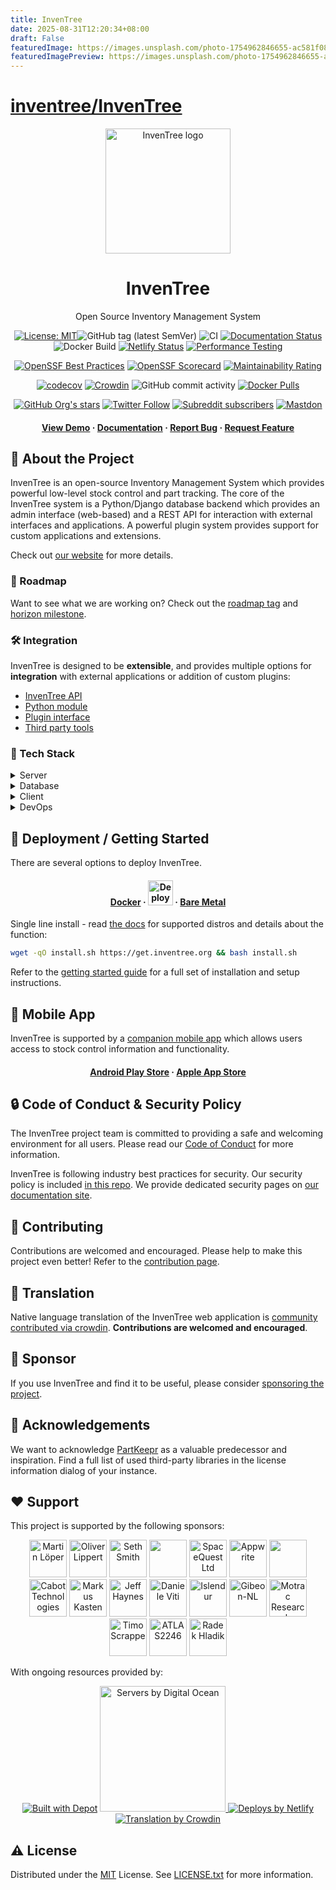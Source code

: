 ```yaml
---
title: InvenTree
date: 2025-08-31T12:20:34+08:00
draft: False
featuredImage: https://images.unsplash.com/photo-1754962846655-ac581f083d55?ixid=M3w0NjAwMjJ8MHwxfHJhbmRvbXx8fHx8fHx8fDE3NTY2MTQwMTh8&ixlib=rb-4.1.0
featuredImagePreview: https://images.unsplash.com/photo-1754962846655-ac581f083d55?ixid=M3w0NjAwMjJ8MHwxfHJhbmRvbXx8fHx8fHx8fDE3NTY2MTQwMTh8&ixlib=rb-4.1.0
---
```


# [inventree/InvenTree](https://github.com/inventree/InvenTree)

<div align="center">
  <img src="assets/images/logo/inventree.png" alt="InvenTree logo" width="200" height="auto" />
  <h1>InvenTree</h1>
  <p>Open Source Inventory Management System </p>

<!-- Badges -->
[![License: MIT](https://img.shields.io/badge/License-MIT-yellow.svg)](https://opensource.org/license/MIT)![GitHub tag (latest SemVer)](https://img.shields.io/github/v/tag/inventree/inventree)
![CI](https://github.com/inventree/inventree/actions/workflows/qc_checks.yaml/badge.svg)
[![Documentation Status](https://readthedocs.org/projects/inventree/badge/?version=latest)](https://inventree.readthedocs.io/en/latest/?badge=latest)
![Docker Build](https://github.com/inventree/inventree/actions/workflows/docker.yaml/badge.svg)
[![Netlify Status](https://api.netlify.com/api/v1/badges/9bbb2101-0a4d-41e7-ad56-b63fb6053094/deploy-status)](https://app.netlify.com/sites/inventree/deploys)
[![Performance Testing](https://dev.azure.com/InvenTree/InvenTree%20test%20statistics/_apis/build/status%2Fmatmair.InvenTree?branchName=testing)](https://dev.azure.com/InvenTree/InvenTree%20test%20statistics/_build/latest?definitionId=3&branchName=testing)

[![OpenSSF Best Practices](https://bestpractices.coreinfrastructure.org/projects/7179/badge)](https://bestpractices.coreinfrastructure.org/projects/7179)
[![OpenSSF Scorecard](https://api.securityscorecards.dev/projects/github.com/inventree/InvenTree/badge)](https://securityscorecards.dev/viewer/?uri=github.com/inventree/InvenTree)
[![Maintainability Rating](https://sonarcloud.io/api/project_badges/measure?project=inventree_InvenTree&metric=sqale_rating)](https://sonarcloud.io/summary/new_code?id=inventree_InvenTree)

[![codecov](https://codecov.io/gh/inventree/InvenTree/graph/badge.svg?token=9DZRGUUV7B)](https://codecov.io/gh/inventree/InvenTree)
[![Crowdin](https://badges.crowdin.net/inventree/localized.svg)](https://crowdin.com/project/inventree)
![GitHub commit activity](https://img.shields.io/github/commit-activity/m/inventree/inventree)
[![Docker Pulls](https://img.shields.io/docker/pulls/inventree/inventree)](https://hub.docker.com/r/inventree/inventree)

[![GitHub Org's stars](https://img.shields.io/github/stars/inventree?style=social)](https://github.com/inventree/InvenTree/)
[![Twitter Follow](https://img.shields.io/twitter/follow/inventreedb?style=social)](https://twitter.com/inventreedb)
[![Subreddit subscribers](https://img.shields.io/reddit/subreddit-subscribers/inventree?style=social)](https://www.reddit.com/r/InvenTree/)
[![Mastdon](https://img.shields.io/badge/dynamic/json?label=Mastodon&query=followers_count&url=https%3A%2F%2Fchaos.social%2Fapi%2Fv1%2Faccounts%2Flookup%3Facct=InvenTree&logo=mastodon&style=social)](https://chaos.social/@InvenTree)

<h4>
    <a href="https://demo.inventree.org/">View Demo</a>
  <span> · </span>
    <a href="https://docs.inventree.org/en/latest/">Documentation</a>
  <span> · </span>
    <a href="https://github.com/inventree/InvenTree/issues/new?template=bug_report.md&title=[BUG]">Report Bug</a>
  <span> · </span>
    <a href="https://github.com/inventree/InvenTree/issues/new?template=feature_request.md&title=[FR]">Request Feature</a>
  </h4>
</div>

<!-- About the Project -->
## :star2: About the Project

InvenTree is an open-source Inventory Management System which provides powerful low-level stock control and part tracking. The core of the InvenTree system is a Python/Django database backend which provides an admin interface (web-based) and a REST API for interaction with external interfaces and applications. A powerful plugin system provides support for custom applications and extensions.

Check out [our website](https://inventree.org) for more details.

<!-- Roadmap -->
### :compass: Roadmap

Want to see what we are working on? Check out the [roadmap tag](https://github.com/inventree/InvenTree/issues?q=is%3Aopen+is%3Aissue+label%3Aroadmap) and [horizon milestone](https://github.com/inventree/InvenTree/milestone/42).

<!-- Integration -->
### :hammer_and_wrench: Integration

InvenTree is designed to be **extensible**, and provides multiple options for **integration** with external applications or addition of custom plugins:

* [InvenTree API](https://docs.inventree.org/en/latest/api/)
* [Python module](https://docs.inventree.org/en/latest/api/python/)
* [Plugin interface](https://docs.inventree.org/en/latest/plugins/)
* [Third party tools](https://docs.inventree.org/en/latest/plugins/integrate/)

<!-- TechStack -->
### :space_invader: Tech Stack

<details>
  <summary>Server</summary>
  <ul>
    <li><a href="https://www.python.org/">Python</a></li>
    <li><a href="https://www.djangoproject.com/">Django</a></li>
    <li><a href="https://www.django-rest-framework.org/">DRF</a></li>
    <li><a href="https://django-q.readthedocs.io/">Django Q</a></li>
    <li><a href="https://docs.allauth.org/">Django-Allauth</a></li>
  </ul>
</details>

<details>
<summary>Database</summary>
  <ul>
    <li><a href="https://www.postgresql.org/">PostgreSQL</a></li>
    <li><a href="https://www.mysql.com/">MySQL</a></li>
    <li><a href="https://www.sqlite.org/">SQLite</a></li>
    <li><a href="https://redis.io/">Redis</a></li>
  </ul>
</details>

<details>
  <summary>Client</summary>
  <ul>
    <li><a href="https://react.dev/">React</a></li>
    <li><a href="https://lingui.dev/">Lingui</a></li>
    <li><a href="https://reactrouter.com/">React Router</a></li>
    <li><a href="https://tanstack.com/query/">TanStack Query</a></li>
    <li><a href="https://github.com/pmndrs/zustand">Zustand</a></li>
    <li><a href="https://mantine.dev/">Mantine</a></li>
    <li><a href="https://icflorescu.github.io/mantine-datatable/">Mantine Data Table</a></li>
    <li><a href="https://codemirror.net/">CodeMirror</a></li>
  </ul>
</details>

<details>
<summary>DevOps</summary>
  <ul>
    <li><a href="https://hub.docker.com/r/inventree/inventree">Docker</a></li>
    <li><a href="https://crowdin.com/project/inventree">Crowdin</a></li>
    <li><a href="https://app.codecov.io/gh/inventree/InvenTree">Codecov</a></li>
    <li><a href="https://sonarcloud.io/project/overview?id=inventree_InvenTree">SonarCloud</a></li>
    <li><a href="https://packager.io/gh/inventree/InvenTree">Packager.io</a></li>
  </ul>
</details>

<!-- Getting Started -->
## 	:toolbox: Deployment / Getting Started

There are several options to deploy InvenTree.

<div align="center"><h4>
    <a href="https://docs.inventree.org/en/latest/start/docker/">Docker</a>
    <span> · </span>
    <a href="https://inventree.org/digitalocean"><img src="https://www.deploytodo.com/do-btn-blue-ghost.svg" alt="Deploy to DO" width="auto" height="40" /></a>
    <span> · </span>
    <a href="https://docs.inventree.org/en/latest/start/install/">Bare Metal</a>
</h4></div>

Single line install - read [the docs](https://docs.inventree.org/en/latest/start/installer/) for supported distros and details about the function:
```bash
wget -qO install.sh https://get.inventree.org && bash install.sh
```

Refer to the [getting started guide](https://docs.inventree.org/en/latest/start/install/) for a full set of installation and setup instructions.

<!-- Mobile App -->
## 	:iphone: Mobile App

InvenTree is supported by a [companion mobile app](https://docs.inventree.org/app/) which allows users access to stock control information and functionality.

<div align="center"><h4>
    <a href="https://play.google.com/store/apps/details?id=inventree.inventree_app">Android Play Store</a>
     <span> · </span>
    <a href="https://apps.apple.com/au/app/inventree/id1581731101#?platform=iphone">Apple App Store</a>
</h4></div>

<!-- Security -->
## :lock: Code of Conduct & Security Policy

The InvenTree project team is committed to providing a safe and welcoming environment for all users. Please read our [Code of Conduct](CODE_OF_CONDUCT.md) for more information.

InvenTree is following industry best practices for security. Our security policy is included [in this repo](SECURITY.md). We provide dedicated security pages on [our documentation site](https://docs.inventree.org/en/latest/security/).

<!-- Contributing -->
## :wave: Contributing

Contributions are welcomed and encouraged. Please help to make this project even better! Refer to the [contribution page](https://docs.inventree.org/en/latest/develop/contributing/).

<!-- Translation -->
## :scroll: Translation

Native language translation of the InvenTree web application is [community contributed via crowdin](https://crowdin.com/project/inventree). **Contributions are welcomed and encouraged**.

<!-- Sponsor -->
## :money_with_wings: Sponsor

If you use InvenTree and find it to be useful, please consider [sponsoring the project](https://github.com/sponsors/inventree).

<!-- Acknowledgments -->
## :gem: Acknowledgements

We want to acknowledge [PartKeepr](https://github.com/partkeepr/PartKeepr) as a valuable predecessor and inspiration.
Find a full list of used third-party libraries in the license information dialog of your instance.

## :heart: Support

<p>This project is supported by the following sponsors:</p>

<p align="center">
<a href="https://github.com/MartinLoeper"><img src="https://github.com/MartinLoeper.png" width="60px" alt="Martin Löper" /></a>
<a href="https://github.com/lippoliv"><img src="https://github.com/lippoliv.png" width="60px" alt="Oliver Lippert" /></a>
<a href="https://github.com/lfg-seth"><img src="https://github.com/lfg-seth.png" width="60px" alt="Seth Smith" /></a>
<a href="https://github.com/snorkrat"><img src="https://github.com/snorkrat.png" width="60px" alt="" /></a>
<a href="https://github.com/spacequest-ltd"><img src="https://github.com/spacequest-ltd.png" width="60px" alt="SpaceQuest Ltd" /></a>
<a href="https://github.com/appwrite"><img src="https://github.com/appwrite.png" width="60px" alt="Appwrite" /></a>
<a href="https://github.com/PricelessToolkit"><img src="https://github.com/PricelessToolkit.png" width="60px" alt="" /></a>
<a href="https://github.com/cabottech"><img src="https://github.com/cabottech.png" width="60px" alt="Cabot Technologies" /></a>
<a href="https://github.com/markus-k"><img src="https://github.com/markus-k.png" width="60px" alt="Markus Kasten" /></a>
<a href="https://github.com/jefffhaynes"><img src="https://github.com/jefffhaynes.png" width="60px" alt="Jeff Haynes" /></a>
<a href="https://github.com/dnviti"><img src="https://github.com/dnviti.png" width="60px" alt="Daniele Viti" /></a>
<a href="https://github.com/Islendur"><img src="https://github.com/Islendur.png" width="60px" alt="Islendur" /></a>
<a href="https://github.com/Gibeon-NL"><img src="https://github.com/Gibeon-NL.png" width="60px" alt="Gibeon-NL" /></a>
<a href="https://github.com/Motrac-Research-Engineering"><img src="https://github.com/Motrac-Research-Engineering.png" width="60px" alt="Motrac Research" /></a>
<a href="https://github.com/trytuna"><img src="https://github.com/trytuna.png" width="60px" alt="Timo Scrappe" /></a>
<a href="https://github.com/ATLAS2246"><img src="https://github.com/ATLAS2246.png" width="60px" alt="ATLAS2246" /></a>
<a href="https://github.com/Kedarius"><img src="https://github.com/Kedarius.png" width="60px" alt="Radek Hladik" /></a>

</p>

<p>With ongoing resources provided by:</p>

<p align="center">
  <a href="https://depot.dev?utm_source=inventree"><img src="https://depot.dev/badges/built-with-depot.svg" alt="Built with Depot" /></a>
  <a href="https://inventree.org/digitalocean">
    <img src="https://opensource.nyc3.cdn.digitaloceanspaces.com/attribution/assets/SVG/DO_Logo_horizontal_blue.svg" width="201px" alt="Servers by Digital Ocean">
  </a>
  <a href="https://www.netlify.com"> <img src="https://www.netlify.com/v3/img/components/netlify-color-bg.svg" alt="Deploys by Netlify" /> </a>
  <a href="https://crowdin.com"> <img src="https://crowdin.com/images/crowdin-logo.svg" alt="Translation by Crowdin" /> </a> <br>
</p>


<!-- License -->
## :warning: License

Distributed under the [MIT](https://choosealicense.com/licenses/mit/) License. See [LICENSE.txt](https://github.com/inventree/InvenTree/blob/master/LICENSE) for more information.
